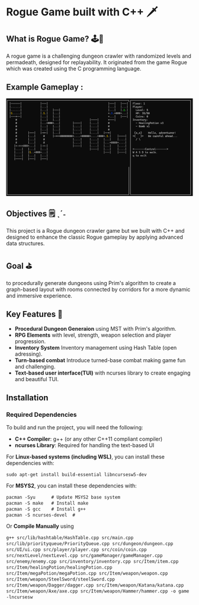 # Rogue Game built with C++ 🗡️

## What is Rogue Game? 🕹️👾
 A rogue game is a challenging dungeon crawler with randomized levels and permadeath, designed for replayability. It originated from the game Rogue which was created using the C programming language.


## Example Gameplay :
![Gameplay footage](/images/image.png)


  ## Objectives 🗒 ˎˊ˗ 
  
   This project is a Rogue dungeon crawler game but we built with C++ and designed to enhance the classic Rogue gameplay by applying advanced data structures.<br>


 ## Goal ⛳ 
to procedurally generate dungeons using Prim's algorithm to create a graph-based layout with rooms connected by corridors for a more dynamic and immersive experience.

## Key Features 🌟
- **Procedural Dungeon Generaion** using MST with Prim's algorithm.
- **RPG Elements** with level, strength, weapon selection and player progression.
- **Inventory System** Inventory management using Hash Table (open adressing).
- **Turn-based combat** Introduce turned-base combat making game fun and challenging.
- **Text-based user interface(TUI)** with ncurses library to create engaging and beautiful TUI.

## Installation 
### Required Dependencies
To build and run the project, you will need the following:
- **C++ Compiler**: g++ (or any other C++11 compliant compiler)
- **ncurses Library**: Required for handling the text-based UI

For **Linux-based systems (including WSL)**, you can install these dependencies with:

```
sudo apt-get install build-essential libncursesw5-dev
```

For **MSYS2**, you can install these dependencies with:
```
pacman -Syu      # Update MSYS2 base system
pacman -S make   # Install make
pacman -S gcc    # Install g++
pacman -S ncurses-devel  #
```

Or **Compile Manually** using
```
g++ src/lib/hashtable/HashTable.cpp src/main.cpp src/lib/priorityqueue/PriorityQueue.cpp src/dungeon/dungeon.cpp src/UI/ui.cpp src/player/player.cpp src/coin/coin.cpp src/nextLevel/nextLevel.cpp src/gameManager/gameManager.cpp src/enemy/enemy.cpp src/inventory/inventory.cpp src/Item/item.cpp src/Item/healingPotion/healingPotion.cpp src/Item/megaPotion/megaPotion.cpp src/Item/weapon/weapon.cpp src/Item/weapon/SteelSword/steelSword.cpp src/Item/weapon/Dagger/dagger.cpp src/Item/weapon/Katana/katana.cpp src/Item/weapon/Axe/axe.cpp src/Item/weapon/Hammer/hammer.cpp -o game -lncursesw
```
